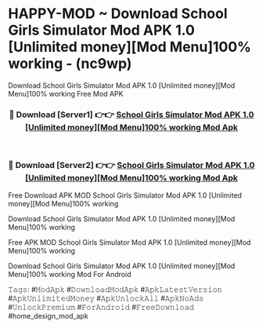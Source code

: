 # HAPPY-MOD ~ Download School Girls Simulator Mod APK 1.0 [Unlimited money][Mod Menu]100% working - (nc9wp)
Download School Girls Simulator Mod APK 1.0 [Unlimited money][Mod Menu]100% working Free Mod APK

<div align="center">
<h3>🔴 Download [Server1] 👉👉 <a href="https://apk-comot.site?title=School_Girls_Simulator_Mod_APK_1.0_[Unlimited_money][Mod_Menu]100%_working">School Girls Simulator Mod APK 1.0 [Unlimited money][Mod Menu]100% working Mod Apk</a></h3><br>

<h3>🔴 Download [Server2] 👉👉 <a href="https://apk-comot.site?title=School_Girls_Simulator_Mod_APK_1.0_[Unlimited_money][Mod_Menu]100%_working">School Girls Simulator Mod APK 1.0 [Unlimited money][Mod Menu]100% working Mod Apk</a></h3>
</div>


Free Download APK MOD School Girls Simulator Mod APK 1.0 [Unlimited money][Mod Menu]100% working

Download School Girls Simulator Mod APK 1.0 [Unlimited money][Mod Menu]100% working 

Free APK MOD School Girls Simulator Mod APK 1.0 [Unlimited money][Mod Menu]100% working 

Download School Girls Simulator Mod APK 1.0 [Unlimited money][Mod Menu]100% working Mod For Android

𝚃𝚊𝚐𝚜: #𝙼𝚘𝚍𝙰𝚙𝚔 #𝙳𝚘𝚠𝚗𝚕𝚘𝚊𝚍𝙼𝚘𝚍𝙰𝚙𝚔 #𝙰𝚙𝚔𝙻𝚊𝚝𝚎𝚜𝚝𝚅𝚎𝚛𝚜𝚒𝚘𝚗 #𝙰𝚙𝚔𝚄𝚗𝚕𝚒𝚖𝚒𝚝𝚎𝚍𝙼𝚘𝚗𝚎𝚢 #𝙰𝚙𝚔𝚄𝚗𝚕𝚘𝚌𝚔𝙰𝚕𝚕 #𝙰𝚙𝚔𝙽𝚘𝙰𝚍𝚜 #𝚄𝚗𝚕𝚘𝚌𝚔𝙿𝚛𝚎𝚖𝚒𝚞𝚖 #𝙵𝚘𝚛𝙰𝚗𝚍𝚛𝚘𝚒𝚍 #𝙵𝚛𝚎𝚎𝙳𝚘𝚠𝚗𝚕𝚘𝚊𝚍 #home_design_mod_apk